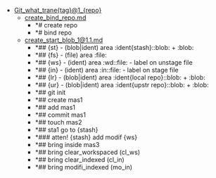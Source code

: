 - <a href = "F:\Node_projects\Node_Way\NBase\_Md\_Index\_Git\contaners\Workout_this\blobs_for_taining\tag.1\Git_what_trane{tag}@1_{repo}\cat.Git_what_trane{tag}@1_{repo}\dir.Git_what_trane{tag}@1_{repo}.md">Git_what_trane{tag}@1_{repo}</a>
    - <a href = "F:\Node_projects\Node_Way\NBase\_Md\_Index\_Git\contaners\Workout_this\blobs_for_taining\tag.1\Git_what_trane{tag}@1_{repo}\create_bind_repo.md">create_bind_repo.md</a>
        - *# create repo
        - *# bind repo
    - <a href = "F:\Node_projects\Node_Way\NBase\_Md\_Index\_Git\contaners\Workout_this\blobs_for_taining\tag.1\Git_what_trane{tag}@1_{repo}\create_start_blob_1@1.1.md">create_start_blob_1@1.1.md</a>
        - *## {st} - (blob|ident) area :ident{stash}::blob: + :blob:
        - *## {fs} - (file) area :file:
        - *## {ws} - (ident) area :wd::file: - label on unstage file 
        - *## {in} - (ident) area :in::file: - label on stage file
        - *## {lr} - (blob|ident) area :ident{local repo}::blob: + :blob:
        - *## {ur} - (blob|ident) area :ident{upstr repo}::blob: + :blob:
        - *## git init
        - *## create mas1
        - *##  add mas1
        - *## commit mas1
        - *## touch mas2
        - *## sta1 go to {stash}
        - *### atten! {stash} add modif {ws}
        - *## bring inside mas3   
        - *## bring clear_workspaced (cl_ws)
        - *## bring clear_indexed (cl_in)
        - *## bring modifi_indexed (mo_in)
